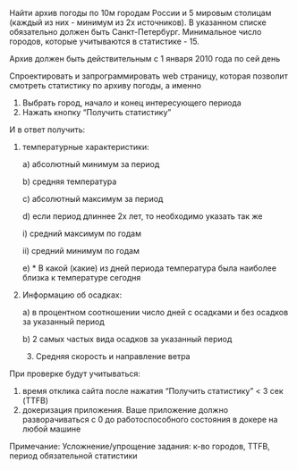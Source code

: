 Найти архив погоды по 10м городам России и 5 мировым столицам (каждый из них - 
минимум из 2х источников). В указанном списке обязательно должен быть Санкт-Петербург.
Минимальное число городов, которые учитываются в статистике - 15.

Архив должен быть действительным с 1 января 2010 года по сей день


Спроектировать и запрограммировать web страницу, которая позволит смотреть статистику по архиву погоды, а именно
1)	Выбрать город, начало и конец интересующего периода
2)	Нажать кнопку “Получить статистику”

И в ответ получить:
1)	температурные характеристики:

    a)	абсолютный минимум за период
    
    b)	средняя температура
    
    c)	абсолютный максимум за период
    
    d)	если период длиннее 2х лет, то необходимо указать так же
    
    i)	средний максимум по годам
    
    ii)	средний минимум по годам
    
    e)	* В какой (какие) из дней периода температура была наиболее близка к температуре сегодня  

2)	Информацию об осадках:

    a)	в процентном соотношении число дней с осадками и без осадков за указанный период
    
    b)	2 самых частых вида осадков за указанный период
    
    3)	Средняя скорость и направление ветра

При проверке будут учитываться:
1)	время отклика сайта после нажатия “Получить статистику” < 3 сек (TTFB)
2)	докеризация приложения. Ваше приложение должно разворачиваться с 0 до работоспособного состояния в докере на любой машине

Примечание:
Усложнение/упрощение задания: к-во городов, TTFB, период обязательной статистики

